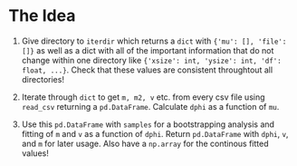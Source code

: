 # The Idea


1. Give directory to `iterdir` which returns a `dict` with `{'mu': [], 'file': []}` as well as a dict with all of the important information that do not change within one directory like `{'xsize': int, 'ysize': int, 'df': float, ...}`. Check that these values are consistent throughtout all directories!

2. Iterate through `dict` to get `m, m2, v` etc. from every csv file using `read_csv` returning a `pd.DataFrame`. Calculate `dphi` as a function of `mu`.


3. Use this `pd.DataFrame` with `samples` for a bootstrapping analysis and fitting of `m` and `v` as a function of `dphi`. Return `pd.DataFrame` with `dphi`, `v`, and `m` for later usage. Also have a `np.array` for the continous fitted values!

